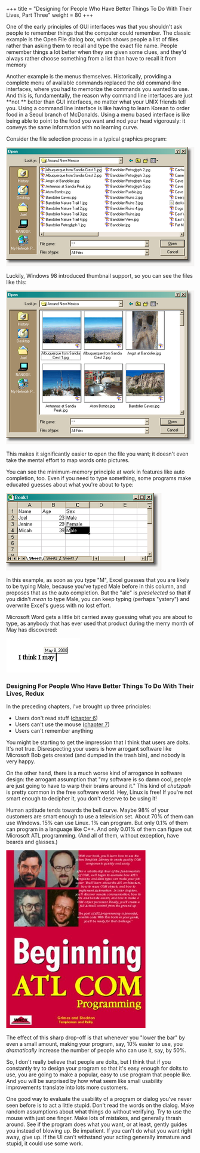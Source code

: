 +++
title = "Designing for People Who Have Better Things To Do With Their Lives, Part Three"
weight = 80
+++

One of the early principles of GUI interfaces was that you shouldn't ask people to remember things that the computer could remember. The classic example is the Open File dialog box, which shows people a list of files rather than asking them to recall and type the exact file name. People remember things a lot better when they are given some clues, and they'd always rather choose something from a list than have to recall it from memory

Another example is the menus themselves. Historically, providing a complete menu of available commands replaced the old command-line interfaces, where you had to memorize the commands you wanted to use. And this is, fundamentally, the reason why command line interfaces are just **not ** better than GUI interfaces, no matter what your UNIX friends tell you. Using a command line interface is like having to learn Korean to order food in a Seoul branch of McDonalds. Using a menu based interface is like being able to point to the food you want and nod your head vigorously: it conveys the same information with no learning curve.

Consider the file selection process in a typical graphics program:

![image](File_Open.gif)

Luckily, Windows 98 introduced thumbnail support, so you can see the files like this:

![image](Thumbnails.gif)

This makes it significantly easier to open the file you want; it doesn't even take the mental effort to map words onto pictures.

You can see the minimum-memory principle at work in features like auto completion, too. Even if you need to type something, some programs make educated guesses about what you're about to type:

![image](Excel_Auto_Complete.gif)

In this example, as soon as you type "M", Excel guesses that you are likely to be typing Male, because you've typed Male before in this column, and proposes that as the auto completion. But the "ale" is _preselected_ so that if you didn't _mean_ to type Male, you can keep typing (perhaps "ystery") and overwrite Excel's guess with no lost effort.

Microsoft Word gets a little bit carried away guessing what you are about to type, as anybody that has ever used that product during the merry month of May has discovered:

![image](Word_Auto_Complete.gif)

### Designing For People Who Have Better Things To Do With Their Lives, Redux

In the preceding chapters, I've brought up three principles:

-   Users don't read stuff ([chapter 6](chapter6.html))
-   Users can't use the mouse ([chapter 7](chapter7.html))
-   Users can't remember anything

You might be starting to get the impression that I think that users are dolts. It's not true. Disrespecting your users is how arrogant software like Microsoft Bob gets created (and dumped in the trash bin), and nobody is very happy.

On the other hand, there is a much worse kind of arrogance in software design: the arrogant assumption that "my software is so damn cool, people are just going to have to warp their brains around it." This kind of _chutzpah_ is pretty common in the free software world. Hey, Linux is free! If you're not smart enough to decipher it, you don't deserve to be using it!

Human aptitude tends towards the bell curve. Maybe 98% of your customers are smart enough to use a television set. About 70% of them can use Windows. 15% can use Linux. 1% can program. But only 0.1% of them can program in a language like C++. And only 0.01% of them can figure out Microsoft ATL programming. (And all of them, without exception, have beards and glasses.)

![beginning atl](beginning-atl-com.jpg)

The effect of this sharp drop-off is that whenever you "lower the bar" by even a small amount, making your program, say, 10% easier to use, you _dramatically_ increase the number of people who can use it, say, by 50%.

So, I don't really believe that people are dolts, but I think that if you constantly try to design your program so that it's easy enough for dolts to use, you are going to make a popular, easy to use program that people like. And you will be surprised by how what seem like small usability improvements translate into lots more customers.

One good way to evaluate the usability of a program or dialog you've never seen before is to act a little stupid. Don't read the words on the dialog. Make random assumptions about what things do without verifying. Try to use the mouse with just one finger. Make lots of mistakes, and generally thrash around. See if the program does what you want, or at least, gently guides you instead of blowing up. Be impatient. If you can't do what you want right away, give up. If the UI can't withstand your acting generally immature and stupid, it could use some work.
